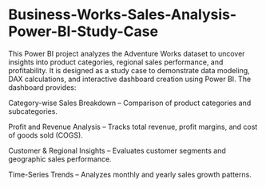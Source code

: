 # Business-Works-Sales-Analysis-Power-BI-Study-Case
This Power BI project analyzes the Adventure Works dataset to uncover insights into product categories, regional sales performance, and profitability. It is designed as a study case to demonstrate data modeling, DAX calculations, and interactive dashboard creation using Power BI.
The dashboard provides:

Category-wise Sales Breakdown – Comparison of product categories and subcategories.

Profit and Revenue Analysis – Tracks total revenue, profit margins, and cost of goods sold (COGS).

Customer & Regional Insights – Evaluates customer segments and geographic sales performance.

Time-Series Trends – Analyzes monthly and yearly sales growth patterns.
